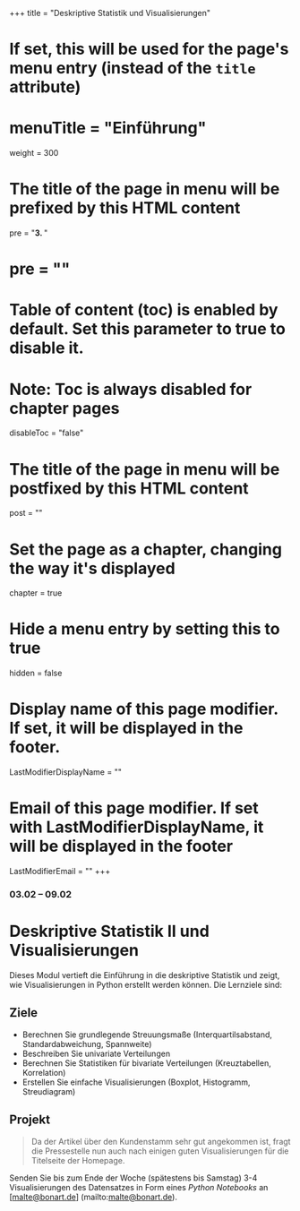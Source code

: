 +++
title = "Deskriptive Statistik und Visualisierungen"
# If set, this will be used for the page's menu entry (instead of the `title` attribute)
# menuTitle = "Einführung"
weight = 300
# The title of the page in menu will be prefixed by this HTML content
 pre = "<b>3. </b>"
# pre = "<i class='fab fa-github'></i>"
# Table of content (toc) is enabled by default. Set this parameter to true to disable it.
# Note: Toc is always disabled for chapter pages
disableToc = "false"

# The title of the page in menu will be postfixed by this HTML content
post = ""
# Set the page as a chapter, changing the way it's displayed
chapter = true
# Hide a menu entry by setting this to true
hidden = false
# Display name of this page modifier. If set, it will be displayed in the footer.
LastModifierDisplayName = ""
# Email of this page modifier. If set with LastModifierDisplayName, it will be displayed in the footer
LastModifierEmail = ""
+++


### 03.02 – 09.02

# Deskriptive Statistik II und Visualisierungen

Dieses Modul vertieft die Einführung in die deskriptive Statistik und zeigt, wie Visualisierungen in Python erstellt werden können. Die Lernziele sind:


## Ziele

- Berechnen Sie grundlegende Streuungsmaße (Interquartilsabstand, Standardabweichung, Spannweite)
- Beschreiben Sie univariate Verteilungen
- Berechnen Sie Statistiken für bivariate Verteilungen (Kreuztabellen, Korrelation)
- Erstellen Sie einfache Visualisierungen (Boxplot, Histogramm, Streudiagram)


## Projekt

> Da der Artikel über den Kundenstamm sehr gut angekommen ist, fragt die Pressestelle nun auch nach einigen guten Visualisierungen für die Titelseite der Homepage.

Senden Sie bis zum Ende der Woche (spätestens bis Samstag) 3-4 Visualisierungen des Datensatzes in Form eines *Python Notebooks* an [malte@bonart.de] (mailto:malte@bonart.de).
